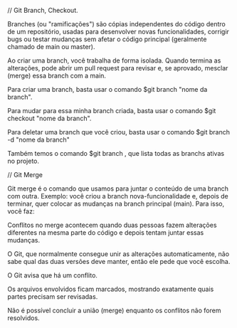 // Git Branch, Checkout.

Branches (ou "ramificações") são cópias independentes do código dentro de um repositório, usadas para desenvolver novas funcionalidades, corrigir bugs ou testar mudanças sem afetar o código principal (geralmente chamado de main ou master).

Ao criar uma branch, você trabalha de forma isolada. Quando termina as alterações, pode abrir um pull request para revisar e, se aprovado, mesclar (merge) essa branch com a main.

Para criar uma branch, basta usar o comando $git branch "nome da branch".

Para mudar para essa minha branch criada, basta usar o comando $git checkout "nome da branch".

Para deletar uma branch que você criou, basta usar o comando $git branch -d "nome da branch"

Também temos o comando $git branch , que lista todas as branchs ativas no projeto.

// Git Merge 

Git merge é o comando que usamos para juntar o conteúdo de uma branch com outra.
Exemplo: você criou a branch nova-funcionalidade e, depois de terminar, quer colocar as mudanças na branch principal (main). Para isso, você faz:

Conflitos no merge acontecem quando duas pessoas fazem alterações diferentes na mesma parte do código e depois tentam juntar essas mudanças.

O Git, que normalmente consegue unir as alterações automaticamente, não sabe qual das duas versões deve manter, então ele pede que você escolha.

O Git avisa que há um conflito.

Os arquivos envolvidos ficam marcados, mostrando exatamente quais partes precisam ser revisadas.

Não é possível concluir a união (merge) enquanto os conflitos não forem resolvidos.